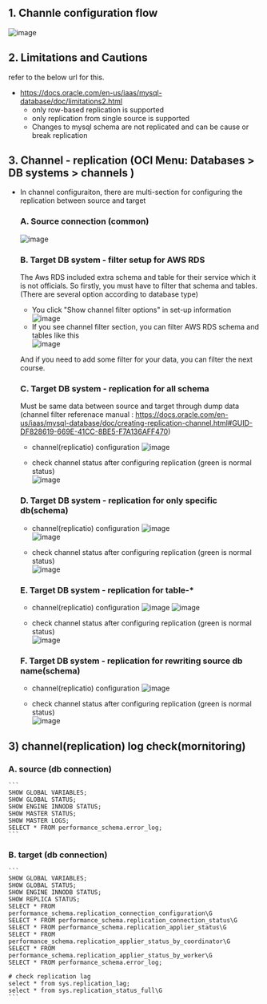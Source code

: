 ## 1. Channle configuration flow    
![image](https://github.com/user-attachments/assets/de4ed208-231f-4e11-8742-deeb945b86a3)

## 2. Limitations and Cautions
refer to the below url for this.
- https://docs.oracle.com/en-us/iaas/mysql-database/doc/limitations2.html
  - only row-based replication is supported
  - only replication from single source is supported
  - Changes to mysql schema are not replicated and can be cause or break replication

## 3. Channel - replication (OCI Menu: Databases > DB systems > channels ) 
- In channel configuraiton, there are multi-section for configuring the replication between source and target
  ### A. Source connection (common)    
  ![image](https://github.com/khkwon01/mig_db/assets/8789421/9676817d-78f5-4018-9ac0-3c0520107fa3)    

  ### B. Target DB system - filter setup for AWS RDS
  The Aws RDS included extra schema and table for their service which it is not officials.
  So firstly, you must have to filter that schema and tables. (There are several option according to database type)       
  - You click "Show channel filter options" in set-up information    
    ![image](https://github.com/user-attachments/assets/7482811a-36f2-4d1b-b2b2-c0bc94263c76)    
  - If you see channel filter section, you can filter AWS RDS schema and tables like this     
    ![image](https://github.com/user-attachments/assets/585f8ae5-a946-40f2-aedd-933efaf6ce5a)

  And if you need to add some filter for your data, you can filter the next course.

  ### C. Target DB system - replication for all schema
  Must be same data between source and target through dump data  
  (channel filter referenace manual : https://docs.oracle.com/en-us/iaas/mysql-database/doc/creating-replication-channel.html#GUID-DF828619-669E-41CC-8BE5-F7A136AFF470)    
  - channel(replicatio) configuration
    ![image](https://github.com/khkwon01/mig_db/assets/8789421/5b98d5dd-3e7a-482d-9a1f-654a1e919f81)

  - check channel status after configuring replication (green is normal status)   
    ![image](https://github.com/khkwon01/mig_db/assets/8789421/22f85991-de63-4ed1-a108-a76659978f38)
  
  ### D. Target DB system - replication for only specific db(schema)   

  - channel(replicatio) configuration
    ![image](https://github.com/khkwon01/mig_db/assets/8789421/71d2b80e-00ee-4c54-9f12-36f1af10c572)    
    ![image](https://github.com/khkwon01/mig_db/assets/8789421/39b25f43-11c2-414d-85f6-d623372a4c45)

  - check channel status after configuring replication (green is normal status)     
    ![image](https://github.com/khkwon01/mig_db/assets/8789421/4be4d667-9691-4fdc-afc3-5b92db953051)

  ### E. Target DB system - replication for table-*      
  - channel(replicatio) configuration
    ![image](https://github.com/khkwon01/mig_db/assets/8789421/42bc905a-d2ea-42f0-8764-9c7300a716db)
    ![image](https://github.com/khkwon01/mig_db/assets/8789421/d866119c-357f-47de-8e42-aaaf37dd07fe)
    
  - check channel status after configuring replication (green is normal status)     
  ![image](https://github.com/khkwon01/mig_db/assets/8789421/f2c0c80d-4efb-4c96-88a8-de5017dddb5c)  

  ### F. Target DB system - replication for rewriting source db name(schema)
  - channel(replicatio) configuration
    ![image](https://github.com/khkwon01/mig_db/assets/8789421/6e921f2d-c319-46ad-a848-7a03b0bda25a)
  
  - check channel status after configuring replication (green is normal status)        
    ![image](https://github.com/khkwon01/mig_db/assets/8789421/4c7c9f10-b624-499a-ad6b-3ad83a0daede)

## 3) channel(replication) log check(mornitoring)
### A. source (db connection)
    ```
    SHOW GLOBAL VARIABLES;
    SHOW GLOBAL STATUS;
    SHOW ENGINE INNODB STATUS;
    SHOW MASTER STATUS;
    SHOW MASTER LOGS;
    SELECT * FROM performance_schema.error_log;
    ```
### B. target (db connection)
    ```
    SHOW GLOBAL VARIABLES;
    SHOW GLOBAL STATUS;
    SHOW ENGINE INNODB STATUS;
    SHOW REPLICA STATUS;
    SELECT * FROM performance_schema.replication_connection_configuration\G
    SELECT * FROM performance_schema.replication_connection_status\G
    SELECT * FROM performance_schema.replication_applier_status\G
    SELECT * FROM performance_schema.replication_applier_status_by_coordinator\G
    SELECT * FROM performance_schema.replication_applier_status_by_worker\G
    SELECT * FROM performance_schema.error_log;

    # check replication lag
    select * from sys.replication_lag;
    select * from sys.replication_status_full\G
    ```    
